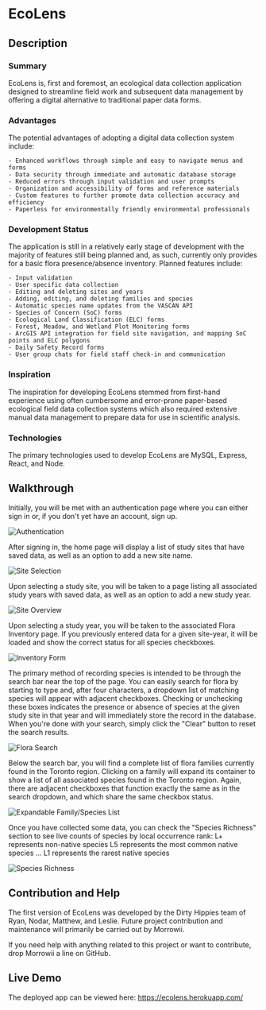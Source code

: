 # EcoLens

## Description

### Summary

EcoLens is, first and foremost, an ecological data collection application designed to streamline field work and subsequent data management by offering a digital alternative to traditional paper data forms.

### Advantages

The potential advantages of adopting a digital data collection system include:

    - Enhanced workflows through simple and easy to navigate menus and forms
    - Data security through immediate and automatic database storage
    - Reduced errors through input validation and user prompts
    - Organization and accessibility of forms and reference materials
    - Custom features to further promote data collection accuracy and efficiency
    - Paperless for environmentally friendly environmental professionals

### Development Status

The application is still in a relatively early stage of development with the majority of features still being planned and, as such, currently only provides for a basic flora presence/absence inventory. Planned features include:

    - Input validation
    - User specific data collection
    - Editing and deleting sites and years
    - Adding, editing, and deleting families and species
    - Automatic species name updates from the VASCAN API
    - Species of Concern (SoC) forms
    - Ecological Land Classification (ELC) forms
    - Forest, Meadow, and Wetland Plot Monitoring forms
    - ArcGIS API integration for field site navigation, and mapping SoC points and ELC polygons
    - Daily Safety Record forms
    - User group chats for field staff check-in and communication

### Inspiration

The inspiration for developing EcoLens stemmed from first-hand experience using often cumbersome and error-prone paper-based ecological field data collection systems which also required extensive manual data management to prepare data for use in scientific analysis.

### Technologies

The primary technologies used to develop EcoLens are MySQL, Express, React, and Node.

## Walkthrough

Initially, you will be met with an authentication page where you can either sign in or, if you don't yet have an account, sign up.

![Authentication](view/public/images/authentication.jpg)

After signing in, the home page will display a list of study sites that have saved data, as well as an option to add a new site name.

![Site Selection](view/public/images/sites.jpg)

Upon selecting a study site, you will be taken to a page listing all associated study years with saved data, as well as an option to add a new study year.

![Site Overview](view/public/images/site-overview.jpg)

Upon selecting a study year, you will be taken to the associated Flora Inventory page. If you previously entered data for a given site-year, it will be loaded and show the correct status for all species checkboxes.

![Inventory Form](view/public/images/inventory.jpg)

The primary method of recording species is intended to be through the search bar near the top of the page. You can easily search for flora by starting to type and, after four characters, a dropdown list of matching species will appear with adjacent checkboxes. Checking or unchecking these boxes indicates the presence or absence of species at the given study site in that year and will immediately store the record in the database. When you're done with your search, simply click the "Clear" button to reset the search results. 

![Flora Search](view/public/images/search.jpg)

Below the search bar, you will find a complete list of flora families currently found in the Toronto region. Clicking on a family will expand its container to show a list of all associated species found in the Toronto region. Again, there are adjacent checkboxes that function exactly the same as in the search dropdown, and which share the same checkbox status.

![Expandable Family/Species List](view/public/images/species-list.jpg)

Once you have collected some data, you can check the "Species Richness" section to see live counts of species by local occurrence rank:
    L+ represents non-native species
    L5 represents the most common native species
    ...
    L1 represents the rarest native species

![Species Richness](view/public/images/species-richness.jpg)

## Contribution and Help

The first version of EcoLens was developed by the Dirty Hippies team of Ryan, Nodar, Matthew, and Leslie. Future project contribution and maintenance will primarily be carried out by Morrowii.

If you need help with anything related to this project or want to contribute, drop Morrowii a line on GitHub.

## Live Demo

The deployed app can be viewed here: https://ecolens.herokuapp.com/